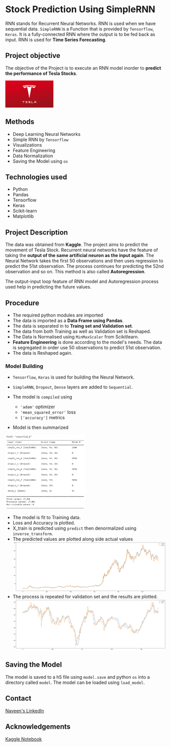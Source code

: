 # Stock Prediction Using SimpleRNN
RNN stands for Recurrent Neural Networks. RNN is used when we have sequential data.
`SimpleRNN` is a Function that is provided by `Tensorflow`, `Keras`. It is a fully-connected RNN where the output is to be fed back as input.
RNN is used for **Time Series Forecasting**.

## Project objective
The objective of the Project is to execute an RNN model inorder to **predict the performance of Tesla Stocks**.

<img src="https://github.com/navi1910/StockPrediction-SimpleRNN-TimeSeriesForecasting/blob/master/tesla_logo.png" width=30% height=30%>

## Methods
* Deep Learning Neural Networks
* Simple RNN by `Tensorflow`
* Visualizations
* Feature Engineering
* Data Normalization
* Saving the Model using `os`

## Technologies used
* Python
* Pandas
* Tensorflow
* Keras
* Scikit-learn
* Matplotlib

## Project Description
The data was obtained from **Kaggle**. The project aims to predict the movement of Tesla Stock. 
Recurrent neural networks have the feature of taking the **output of the same artificial neuron as the input again**. The Neural Network takes the first 50 observations and then uses regression to predict the 51st observation. 
The process continues for predicting the 52nd observation and so on. This method is also called **Autoregression**.

The output-input loop feature of RNN model and Autoregression process used help in predicting the future values.

## Procedure
* The required python modules are imported
* The data is imported as a **Data Frame using Pandas**.
* The data is separated in to **Traing set and Validation set**.
* The data from both Training as well as Validation set is Reshaped.
* The Data is Normalised using `MinMaxScaler` from Scikitlearn.
* **Feature Engineering** is done according to the model's needs. The data is segregated in order use 50 observations to predict 51st observation.
* The data is Reshaped again.

### Model Building
* `Tensorflow`, `Keras` is used for building the Neural Network.
* `SimpleRNN`, `Dropout`, `Dense` layers are added to `Sequential`.
* The model is `compiled` using
    + `'adam'` optimizer
    - `'mean_squared_error'` loss
    + `['accuracy']` metrics

* Model is then summarized

<img src="https://github.com/navi1910/StockPrediction-SimpleRNN-TimeSeriesForecasting/blob/master/model_summary.png" width=50% height=50%>

* The model is fit to Training data.
* Loss and Accuracy is plotted.
* X_train is predicted using `predict` then denormalized using `inverse_transform`.
* The predicted values are plotted along side actual values
![Train Plot](https://github.com/navi1910/StockPrediction-SimpleRNN-TimeSeriesForecasting/blob/master/train_prediction.png "Train Plot")
* The process is repeated for validation set and the results are plotted.
![Validation Plot](https://github.com/navi1910/StockPrediction-SimpleRNN-TimeSeriesForecasting/blob/master/validation_prediction.png "Validation Plot")

## Saving the Model
The model is saved to a h5 file using `model.save` and python `os` into a directory called `model`. The model can be loaded using `load_model`.

## Contact
[Naveen's LinkedIn](https://www.linkedin.com/in/naveen-a-902a671b3/)

## Acknowledgements
[Kaggle Notebook](https://www.kaggle.com/code/ozkanozturk/stock-price-prediction-by-simple-rnn-and-lstm)

